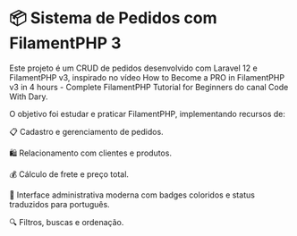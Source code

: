 # 📦 Sistema de Pedidos com FilamentPHP 3

Este projeto é um CRUD de pedidos desenvolvido com Laravel 12 e FilamentPHP v3, inspirado no vídeo
How to Become a PRO in FilamentPHP v3 in 4 hours - Complete FilamentPHP Tutorial for Beginners do canal Code With Dary.

O objetivo foi estudar e praticar FilamentPHP, implementando recursos de:

📋 Cadastro e gerenciamento de pedidos.

🛍️ Relacionamento com clientes e produtos.

💰 Cálculo de frete e preço total.

🎨 Interface administrativa moderna com badges coloridos e status traduzidos para português.

🔍 Filtros, buscas e ordenação.
